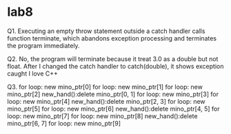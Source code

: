 # lab8

Q1.
Executing an empty throw statement outside a catch handler calls function
terminate, which abandons exception processing and terminates the program
immediately.

Q2.
No, the program will terminate because it treat 3.0 as a double but not 
float. After I changed the catch handler to catch(double), it shows
exception caught
I love C++

Q3.
for loop: new mino_ptr[0]
for loop: new mino_ptr[1]
for loop: new mino_ptr[2]
new_hand():delete mino_ptr[0, 1]
for loop: new mino_ptr[3]
for loop: new mino_ptr[4]
new_hand():delete mino_ptr[2, 3]
for loop: new mino_ptr[5]
for loop: new mino_ptr[6]
new_hand():delete mino_ptr[4, 5]
for loop: new mino_ptr[7]
for loop: new mino_ptr[8]
new_hand():delete mino_ptr[6, 7]
for loop: new mino_ptr[9]
